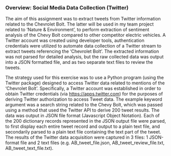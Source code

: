 ### Overview: Social Media Data Collection (Twitter)
The aim of this assignment was to extract tweets from Twitter information related to the Chevrolet Bolt. The latter will be used in my team project related to ‘Nature & Environment’, to perform extraction of sentiment analysis of the Chevy Bolt compared to other competitor electric vehicles. A Twitter account was created using developer tools, authentication credentials were utilized to automate data collection of a Twitter stream to extract tweets referencing the ‘Chevrolet Bolt’. The extracted information was not parsed for detailed analysis, but the raw collected data was output into a JSON formatted file, and as two separate text files to review the tweets.

The strategy used for this exercise was to use a Python program (using the Twitter package) designed to access Twitter data related to mentions of the ‘Chevrolet Bolt’. Specifically, a Twitter account was established in order to obtain Twitter credentials (via https://apps.twitter.com) for the purposes of deriving Twitter authorization to access Tweet data. The example keyword argument was a search string related to the Chevy Bolt, which was passed using a method that used the Twitter API to derive 200 tweet results. The data was output in JSON file format (Javascript Object Notation). Each of the 200 dictionary records represented in the JSON output file were parsed, to first display each entire tweet record and output to a plain text file, and secondarily parsed to a plain text file containing the text part of the tweet. The results of the Twitter data acquisition were captured in 3 files: 1 JSON-format file and 2 text files (e.g. AB_tweet_file.json, AB_tweet_review_file.txt, AB_tweet_text_file.txt).
